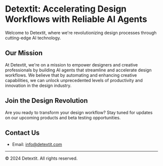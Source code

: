 # Detextit: Accelerating Design Workflows with Reliable AI Agents

Welcome to Detextit, where we're revolutionizing design processes through cutting-edge AI technology.

## Our Mission

At Detextit, we're on a mission to empower designers and creative professionals by building AI agents that streamline and accelerate design workflows. We believe that by automating and enhancing creative capabilities, we can unlock unprecedented levels of productivity and innovation in the design industry.

## Join the Design Revolution

Are you ready to transform your design workflow? Stay tuned for updates on our upcoming products and beta testing opportunities.

## Contact Us

- Email: info@detextit.com

---

© 2024 Detextit. All rights reserved.

